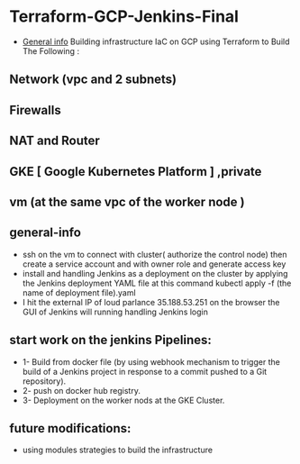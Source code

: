 # Terraform-GCP-Jenkins-Final
* [General info](#general-info)
Building infrastructure IaC on GCP using Terraform to Build The Following : 
## Network (vpc and 2 subnets)  
## Firewalls 
## NAT  and Router
## GKE [ Google Kubernetes Platform ] ,private 
## vm (at the same vpc of the worker node )
## general-info
* ssh on the vm to connect with cluster( authorize the control node)
then create a service account and with owner role and generate access key
* install and handling Jenkins as a deployment on the cluster by applying the Jenkins deployment YAML file
at this command
kubectl apply -f (the name of deployment file).yaml
* I hit the external IP of loud parlance 35.188.53.251 on the browser the GUI of Jenkins will running
handling Jenkins login
## start work on the jenkins Pipelines:
* 1- Build from docker file (by using webhook mechanism to trigger the build of a Jenkins project in response to a commit pushed to a Git repository).
* 2- push on docker hub registry.
* 3- Deployment on the worker nods at the GKE Cluster.
## future modifications:
* using modules strategies to build the infrastructure 



